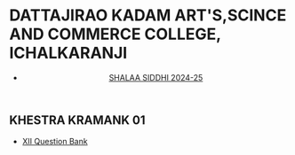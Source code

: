 # <!DOCTYPE html>
<html lang="en">

<head>
    <meta charset="UTF-8">
    <meta name="viewport" content="width=device-width, initial-scale=1.0">
    <h1>DATTAJIRAO KADAM ART'S,SCINCE AND COMMERCE COLLEGE, ICHALKARANJI</h1>
    <link rel="stylesheet" href="styles.css">
</head>

<body>
    <header>
        <nav>
            <ul> 
                <li><a href="#pyq">SHALAA SIDDHI 2024-25</a></li>
           </ul>
        </nav>
    </header>
    <main>
        <section id="pyq">
            <h2>KHESTRA KRAMANK 01</h2>
            <ul>
                <li><a href="https://drive.google.com/file/d/1utkHfK7aX7mlvwbvujAk_Ylzmvhg0Tv3/view?usp=sharing">XII Question Bank</a></li>
           </ul>
        </section>
           </ul>
        </section>
        </main>
    </body>

</html>
